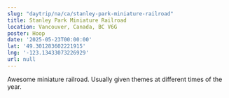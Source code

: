 ```yaml
---
slug: "daytrip/na/ca/stanley-park-miniature-railroad"
title: Stanley Park Miniature Railroad
location: Vancouver, Canada, BC V6G
poster: Hoop
date: '2025-05-23T00:00:00'
lat: '49.301283602221915'
lng: '-123.13433073226929'
url: null
---
```


Awesome miniature railroad. Usually given themes at different times of the year.
